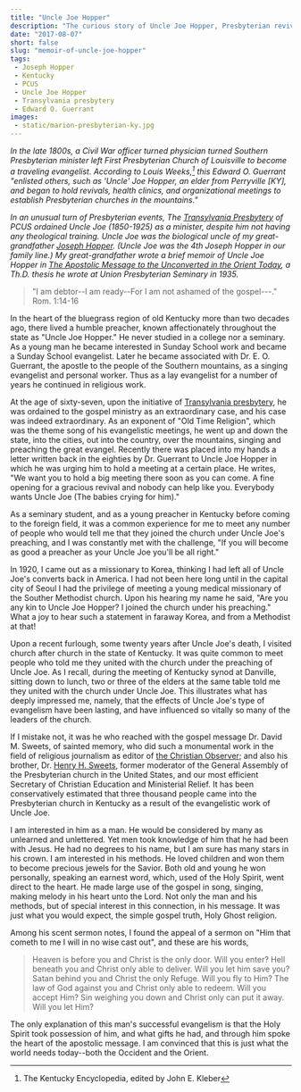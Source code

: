 ```yaml
---
title: "Uncle Joe Hopper"
description: "The curious story of Uncle Joe Hopper, Presbyterian revivalist and untrained minster."
date: "2017-08-07"
short: false
slug: "memoir-of-uncle-joe-hopper"
tags:
 - Joseph Hopper
 - Kentucky
 - PCUS
 - Uncle Joe Hopper
 - Transylvania presbytery
 - Edward O. Guerrant
images:
 - static/marion-presbyterian-ky.jpg
---
```



_In the late 1800s, a Civil War officer turned physician turned Southern Presbyterian minister left First Presbyterian Church of Louisville to become a traveling evangelist. According to Louis Weeks,[^weeks] this Edward O. Guerrant "enlisted others, such as 'Uncle' Joe Hopper, an elder from Perryville [KY], and began to hold revivals, health clinics, and organizational meetings to establish Presbyterian churches in the mountains."_

<em>In an unusual turn of Presbyterian events, The [Transylvania Presbytery](https://en.wikipedia.org/wiki/Transylvania_Presbytery) of PCUS ordained Uncle Joe (1850-1925) as a minister, despite him not having any theological training. Uncle Joe was the biological uncle of my great-grandfather [Joseph Hopper](https://ulsterworldly.com/tags/joseph-hopper/). (Uncle Joe was the 4th Joseph Hopper in our family line.) My great-grandfather wrote a brief memoir of Uncle Joe Hopper in [The Apostolic Message to the Unconverted in the Orient Today](http://joseph-hopper.com/#the-apostolic-message-to-the-unconverted-in-the-orient-today), a Th.D. thesis he wrote at Union Presbyterian Seminary in 1935.</em>

> "I am debtor--I am ready--For I am not ashamed of the gospel---." Rom. 1:14-16

In the heart of the bluegrass region of old Kentucky more than two decades ago, there lived a humble preacher, known affectionately throughout the state as "Uncle Joe Hopper." He never studied in a college nor a seminary. As a young man he became interested in Sunday School work and became a Sunday School evangelist. Later he became associated with Dr. E. O. Guerrant, the apostle to the people of the Southern mountains, as a singing evangelist and personal worker. Thus as a lay evangelist for a number of years he continued in religious work.

At the age of sixty-seven, upon the initiative of [Transylvania presbytery](https://en.wikipedia.org/wiki/Transylvania_Presbytery), he was ordained to the gospel ministry as an extraordinary case, and his case was indeed extraordinary. As an exponent of "Old Time Religion", which was the theme song of his evangelistic meetings, he went up and down the state, into the cities, out into the country, over the mountains, singing and preaching the great evangel. Recently there was placed into my hands a letter written back in the eighties by Dr. Guerrant to Uncle Joe Hopper in which he was urging him to hold a meeting at a certain place. He writes, "We want you to hold a big meeting there soon as you can come. A fine opening for a gracious revival and nobody can help like you. Everybody wants Uncle Joe (The babies crying for him)."

As a seminary student, and as a young preacher in Kentucky before coming to the foreign field, it was a common experience for me to meet any number of people who would tell me that they joined the church under Uncle Joe's preaching, and I was constantly met with the challenge, "If you will become as good a preacher as your Uncle Joe you'll be all right."

In 1920, I came out as a missionary to Korea, thinking I had left all of Uncle Joe's converts back in America. I had not been here long until in the capital city of Seoul I had the privilege of meeting a young medical missionary of the Souther Methodist church. Upon his hearing my name he said, "Are you any kin to Uncle Joe Hopper? I joined the church under his preaching." What a joy to hear such a statement in faraway Korea, and from a Methodist at that!

Upon a recent furlough, some twenty years after Uncle Joe's death, I visited church after church in the state of Kentucky. It was quite common to meet people who told me they united with the church under the preaching of Uncle Joe. As I recall, during the meeting of Kentucky synod at Danville, sitting down to lunch, two or three of the elders at the same table told me they united with the church under Uncle Joe. This illustrates what has deeply impressed me, namely, that the effects of Uncle Joe's type of evangelism have been lasting, and have influenced so vitally so many of the leaders of the church.

If I mistake not, it was he who reached with the gospel message Dr. David M. Sweets, of sainted memory, who did such a monumental work in the field of religious journalism as editor of [the Christian Observer](http://www.thisday.pcahistory.org/2012/08/august-21-amasa-converse-the-christian-observer/); and also his brother, Dr. [Henry H. Sweets](https://oup.silverchair-cdn.com/oup/backfile/Content_public/Journal/ajcp/50/4/10.1093/ajcp/50.4.516/2/ajcpath50-0516.pdf?Expires=1502236184&Signature=PairV3q~ZcKFfAFFG3nIdM-4I1weEDtVpt7w1hJCKMvut~FuNWf1EzFzrvgZQ0J-fCNzs~r2jjPN-WJx2u6RyeZM9msAKgxQOwiZMHQxNBx~9E0JMu2zs6UFLf5TuYIeuZdCnBGaDTFDkR4PpfaIM-eB7pdBHXbI47zKyahiDlcOSNRjCMtMUlftBFhYvZ2DRw7MfoxKltsEFokXCJXHxaLSnv8DYgYiFQnKWwQIZ1QqRw9InKo3rbsd1Z-jv61O2nFUnWoE78lTbiZHBPJyTBjhgF-OseAiChp5SiS649e7tNuK6YlC7MbtdsEW~p4bHxqo24-mdNtp5t~xr2DaUg__&Key-Pair-Id=APKAIUCZBIA4LVPAVW3Q), former moderator of the General Assembly of the Presbyterian church in the United States, and our most efficient Secretary of Christian Education and Ministerial Relief. It has been conservatively estimated that three thousand people came into the Presbyterian church in Kentucky as a result of the evangelistic work of Uncle Joe.

I am interested in him as a man. He would be considered by many as unlearned and unlettered. Yet men took knowledge of him that he had been with Jesus. He had no degrees to his name, but I am sure has many stars in his crown. I am interested in his methods. He loved children and won them to become precious jewels for the Savior. Both old and young he won personally, speaking an earnest word, which, used of the Holy Spirit, went direct to the heart. He made large use of the gospel in song, singing, making melody in his heart unto the Lord. Not only the man and his methods, but of special interest in this connection, in his message. It was just what you would expect, the simple gospel truth, Holy Ghost religion.

Among his scent sermon notes, I found the appeal of a sermon on "Him that cometh to me I will in no wise cast out", and these are his words,

> Heaven is before you and Christ is the only door. Will you enter? Hell beneath you and Christ only able to deliver. Will you let him save you? Satan behind you and Christ the only Refuge. Will you fly to Him? The law of God against you and Christ only able to redeem. Will you accept Him? Sin weighing you down and Christ only can put it away. Will you let Him?

The only explanation of this man's successful evangelism is that the Holy Spirit took possession of him, and what gifts he had, and through him spoke the heart of the apostolic message. I am convinced that this is just what the world needs today--both the Occident and the Orient.

[^weeks]: The Kentucky Encyclopedia, edited by John E. Kleber
